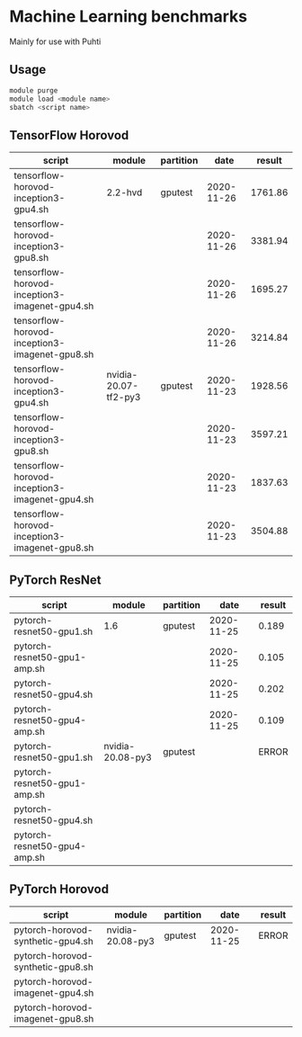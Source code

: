 # Machine Learning benchmarks

Mainly for use with Puhti

## Usage

```bash
module purge
module load <module name>
sbatch <script name>
```

## TensorFlow Horovod

| script                                         | module               | partition | date       | result    |
| ---------------------------------------------- | -------------------- | --------- | ---------- | --------- |
| tensorflow-horovod-inception3-gpu4.sh          | 2.2-hvd              | gputest   | 2020-11-26 | 1761.86   |
| tensorflow-horovod-inception3-gpu8.sh          |                      |           | 2020-11-26 | 3381.94   |
| tensorflow-horovod-inception3-imagenet-gpu4.sh |                      |           | 2020-11-26 | 1695.27   |
| tensorflow-horovod-inception3-imagenet-gpu8.sh |                      |           | 2020-11-26 | 3214.84   |
| tensorflow-horovod-inception3-gpu4.sh          | nvidia-20.07-tf2-py3 | gputest   | 2020-11-23 | 1928.56   |
| tensorflow-horovod-inception3-gpu8.sh          |                      |           | 2020-11-23 | 3597.21   |
| tensorflow-horovod-inception3-imagenet-gpu4.sh |                      |           | 2020-11-23 | 1837.63   |
| tensorflow-horovod-inception3-imagenet-gpu8.sh |                      |           | 2020-11-23 | 3504.88   |
  

## PyTorch ResNet

| script                                         | module               | partition | date       | result   |
| ---------------------------------------------- | -------------------- | --------- | ---------- | -------- |
| pytorch-resnet50-gpu1.sh                       | 1.6                  | gputest   | 2020-11-25 | 0.189    |
| pytorch-resnet50-gpu1-amp.sh                   |                      |           | 2020-11-25 | 0.105    |
| pytorch-resnet50-gpu4.sh                       |                      |           | 2020-11-25 | 0.202    |
| pytorch-resnet50-gpu4-amp.sh                   |                      |           | 2020-11-25 | 0.109    |
| pytorch-resnet50-gpu1.sh                       | nvidia-20.08-py3     | gputest   |            | ERROR    |
| pytorch-resnet50-gpu1-amp.sh                   |                      |           |            |          |
| pytorch-resnet50-gpu4.sh                       |                      |           |            |          |
| pytorch-resnet50-gpu4-amp.sh                   |                      |           |            |          |


## PyTorch Horovod

| script                                         | module               | partition | date       | result   |
| ---------------------------------------------- | -------------------- | --------- | ---------- | -------- |
| pytorch-horovod-synthetic-gpu4.sh              | nvidia-20.08-py3     | gputest   | 2020-11-25 | ERROR    |
| pytorch-horovod-synthetic-gpu8.sh              |                      |           |            |          |
| pytorch-horovod-imagenet-gpu4.sh               |                      |           |            |          |
| pytorch-horovod-imagenet-gpu8.sh               |                      |           |            |          |
